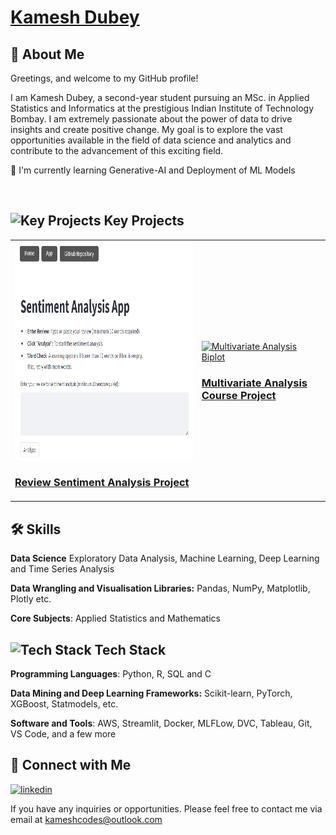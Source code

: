 # [Kamesh Dubey](https://linktr.ee/kameshdubey)




## 🚀 About Me 

Greetings, and welcome to my GitHub profile!

I am Kamesh Dubey, a second-year student pursuing an MSc. in Applied Statistics and Informatics at the prestigious Indian Institute of Technology Bombay. I am extremely passionate about the power of data to drive insights and create positive change. My goal is to explore the vast opportunities available in the field of data science and analytics and contribute to the advancement of this exciting field. 

🧠 I'm currently learning Generative-AI and Deployment of ML Models

<br>

## <img src="https://github.com/user-attachments/assets/e6778f21-6052-443b-9e0f-5e8c5785bde4" alt="Key Projects" width="30" height="30"> Key Projects

<table>
  <tr>
    <td>
      <a href="https://github.com/kameshcodes/reviews-sentiment-analysis-project">
        <img src="https://github.com/kameshcodes/reviews-sentiment-analysis-project/blob/dev/imgs/app-snapshot-closeup.png" alt="Sentiment Analysis on IMDb Reviews" width="500px" height="350px">
      </a>
      <h3><a href="https://github.com/kameshcodes/reviews-sentiment-analysis-project">Review Sentiment Analysis Project</a></h3>
    </td>
    <td>
      <h4>
      </h4>
      <a href="https://github.com/kameshcodes/SI-505-Multivariate-Analysis-Course-Project">
        <img src="https://github.com/kameshcodes/SI-505-Multivariate-Analysis-Course-Project/blob/master/imgs/biplot.png" alt="Multivariate Analysis Biplot" width="500px" height="350px">
      </a>
      <h3><a href="https://github.com/kameshcodes/SI-505-Multivariate-Analysis-Course-Project">Multivariate Analysis Course Project</a></h3>
    </td>
  </tr>
</table>


## 🛠 Skills
**Data Science** Exploratory Data Analysis, Machine Learning, Deep Learning and Time Series Analysis

**Data Wrangling and Visualisation Libraries:** Pandas, NumPy, Matplotlib, Plotly etc.

**Core Subjects**: Applied Statistics and Mathematics




## <img src="https://github.com/user-attachments/assets/e3d579c7-ec74-4671-a7f9-e0fb250c9566" alt="Tech Stack" width="30" height="30"> Tech Stack

**Programming Languages**: Python, R, SQL and C

**Data Mining and Deep Learning Frameworks:** Scikit-learn, PyTorch, XGBoost, Statmodels, etc.

**Software and Tools**: AWS, Streamlit, Docker, MLFLow, DVC, Tableau, Git, VS Code, and a few more



## 🔗 Connect with Me
[![linkedin](https://img.shields.io/badge/linkedin-0A66C2?style=for-the-badge&logo=linkedin&logoColor=white)](https://www.linkedin.com/in/kameshcodes/)


If you have any inquiries or opportunities. Please feel free to contact me via email at kameshcodes@outlook.com 







